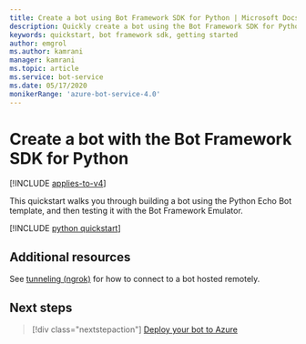 ```yaml
---
title: Create a bot using Bot Framework SDK for Python | Microsoft Docs
description: Quickly create a bot using the Bot Framework SDK for Python.
keywords: quickstart, bot framework sdk, getting started
author: emgrol
ms.author: kamrani
manager: kamrani
ms.topic: article
ms.service: bot-service
ms.date: 05/17/2020
monikerRange: 'azure-bot-service-4.0'
---
```


# Create a bot with the Bot Framework SDK for Python

[!INCLUDE [applies-to-v4](../includes/applies-to-v4-current.md)]

This quickstart walks you through building a bot using the Python Echo Bot template, and then testing it with the Bot Framework Emulator.

[!INCLUDE [python quickstart](../includes/quickstart-python.md)]

## Additional resources

See [tunneling (ngrok)](https://github.com/Microsoft/BotFramework-Emulator/wiki/Tunneling-(ngrok)) for how to connect to a bot hosted remotely.

## Next steps

> [!div class="nextstepaction"]
> [Deploy your bot to Azure](../bot-builder-deploy-az-cli.md)